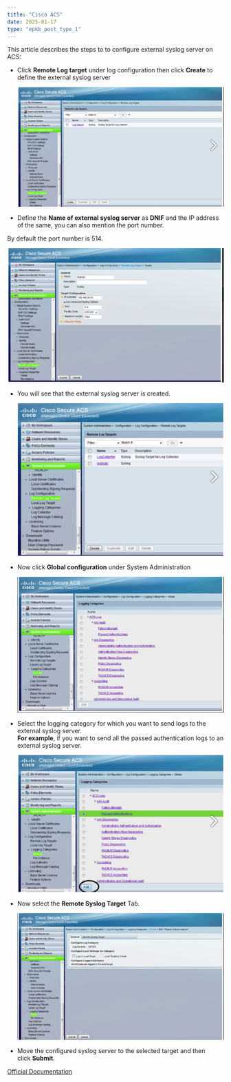 ```yaml
---
title: "Cisco ACS"
date: 2025-01-17
type: "epkb_post_type_1"
---
```


This article describes the steps to to configure external syslog server on ACS:

- Click **Remote Log target** under log configuration then click **Create** to define the external syslog server  
      
    ![](./images-Cisco%20ACS/Cisco-ACS-1.webp)  
      
    

- Define the **Name of external syslog server** as **DNIF** and the IP address of the same, you can also mention the port number.

By default the port number is 514.

![](./images-Cisco%20ACS/Cisco-ACS-2.webp)

- You will see that the external syslog server is created.  
      
    ![](./images-Cisco%20ACS/Cisco-ACS-3.webp)
      
    

- Now click **Global configuration** under System Administration  
      
    ![](./images-Cisco%20ACS/Cisco-ACS-4.webp)  
      
    

- Select the logging category for which you want to send logs to the external syslog server.  
    **For example**, if you want to send all the passed authentication logs to an external syslog server.  
      
      
    ![](./images-Cisco%20ACS/Cisco-ACS-5.webp)  
      
    

- Now select the **Remote Syslog Target** Tab.  
      
    ![](./images-Cisco%20ACS/Cisco-ACS-6.webp)  
      
    

- Move the configured syslog server to the selected target and then click **Submit**.

[Official Documentation](https://community.cisco.com/t5/security-knowledge-base/acs-5-x-configuring-the-external-syslog-server/ta-p/3143143)

